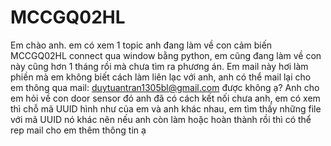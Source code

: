 # MCCGQ02HL
Em chào anh. em có xem 1 topic anh đang làm về con cảm biến MCCGQ02HL connect qua window bằng python,
em cũng đang làm về con này cũng hơn 1 tháng rồi mà chưa tìm ra phương án. Em mail này hơi làm phiền mà em không biết cách làm liên lạc với anh, 
anh có thể mail lại cho em thông qua mail: duytuantran1305bl@gmail.com được không ạ? Anh cho em hỏi về con door sensor đó anh đã có cách kết nối chưa anh, 
em có xem thì chỗ mã UUID hình như của em và anh khác nhau, 
em tìm thấy những file với mã UUID nó khác nên nếu anh còn làm hoặc hoàn thành rồi thì có thể rep mail cho em thêm thông tin ạ

